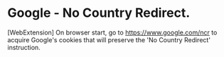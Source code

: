# Google - No Country Redirect.
[WebExtension] On browser start, go to https://www.google.com/ncr to acquire Google's cookies that will preserve the 'No Country Redirect' instruction.
